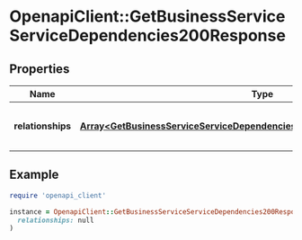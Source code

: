 # OpenapiClient::GetBusinessServiceServiceDependencies200Response

## Properties

| Name | Type | Description | Notes |
| ---- | ---- | ----------- | ----- |
| **relationships** | [**Array&lt;GetBusinessServiceServiceDependencies200ResponseRelationshipsInner&gt;**](GetBusinessServiceServiceDependencies200ResponseRelationshipsInner.md) | List of all the Business Service&#39;s dependencies. | [optional] |

## Example

```ruby
require 'openapi_client'

instance = OpenapiClient::GetBusinessServiceServiceDependencies200Response.new(
  relationships: null
)
```

